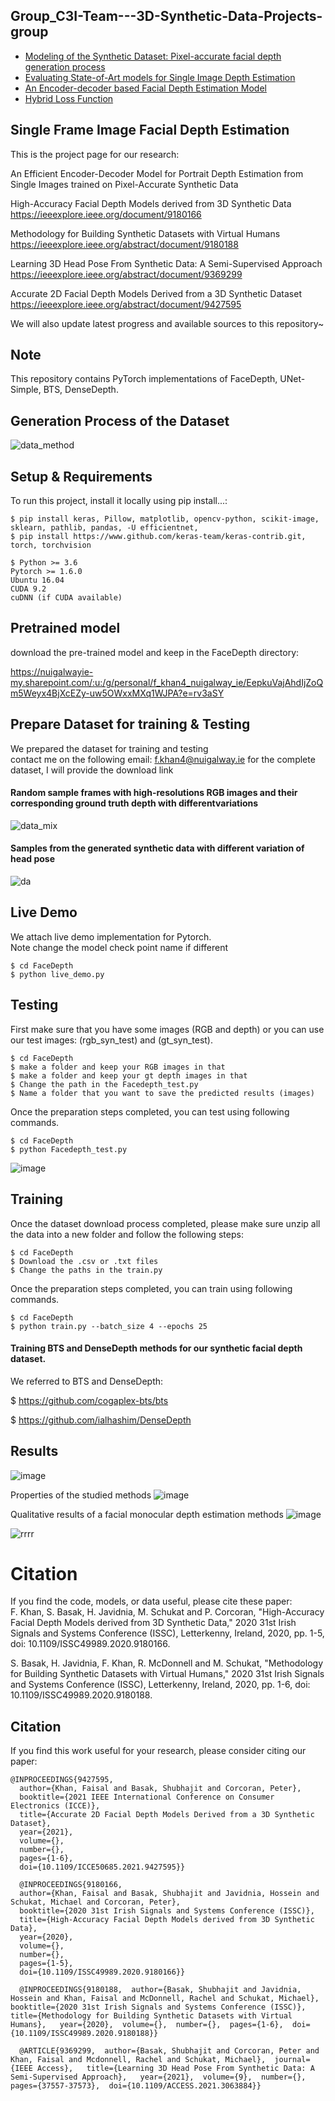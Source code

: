 ## Group_C3I-Team---3D-Synthetic-Data-Projects-group
* [Modeling of the Synthetic Dataset: Pixel-accurate facial depth generation process](#general-info)
* [Evaluating State-of-Art models for Single Image Depth Estimation](#technologies)
* [An Encoder-decoder based Facial Depth Estimation Model](#setup)
* [Hybrid Loss Function](#setup1)

## Single Frame Image Facial Depth Estimation
This is the project page for our research:<br/>

An Efficient Encoder-Decoder Model for Portrait Depth Estimation
from Single Images trained on Pixel-Accurate Synthetic Data

High-Accuracy Facial Depth Models derived from 3D Synthetic Data<br/>
https://ieeexplore.ieee.org/document/9180166<br/>

Methodology for Building Synthetic Datasets with Virtual Humans<br/>
https://ieeexplore.ieee.org/abstract/document/9180188<br/>

Learning 3D Head Pose From Synthetic Data: A Semi-Supervised Approach<br/>
https://ieeexplore.ieee.org/abstract/document/9369299<br/>

Accurate 2D Facial Depth Models Derived from a 3D Synthetic Dataset
https://ieeexplore.ieee.org/abstract/document/9427595<br/>





We will also update latest progress and available sources to this repository~ 
	
## Note
This repository contains PyTorch implementations of FaceDepth, UNet-Simple, BTS, DenseDepth.

## Generation Process of the Dataset
![data_method](https://user-images.githubusercontent.com/49758542/120590876-1fc03b00-c433-11eb-825f-2bd3ec8bc538.png)

## Setup & Requirements
To run this project, install it locally using pip install...:

```
$ pip install keras, Pillow, matplotlib, opencv-python, scikit-image, sklearn, pathlib, pandas, -U efficientnet,
$ pip install https://www.github.com/keras-team/keras-contrib.git, torch, torchvision
```

```
$ Python >= 3.6
Pytorch >= 1.6.0
Ubuntu 16.04
CUDA 9.2
cuDNN (if CUDA available)
```
## Pretrained model

download the pre-trained model and keep in the FaceDepth directory:

https://nuigalwayie-my.sharepoint.com/:u:/g/personal/f_khan4_nuigalway_ie/EepkuVajAhdIjZoQm5Weyx4BjXcEZy-uw5OWxxMXq1WJPA?e=rv3aSY

## Prepare Dataset for training & Testing 

We prepared the dataset for training and testing<br/>
contact me on the following email: f.khan4@nuigalway.ie for the complete dataset, I will provide the download link <br/>

#### Random sample frames with high-resolutions RGB images and their corresponding ground truth depth with differentvariations<br/>
![data_mix](https://user-images.githubusercontent.com/49758542/106769813-49a85300-6635-11eb-9b73-dd9935f8989d.png)

#### Samples from the generated synthetic data with different variation of head pose
![da](https://user-images.githubusercontent.com/49758542/106660977-9ab63980-6598-11eb-8754-3235cfd43bf3.png)

## Live Demo
We attach live demo implementation for Pytorch. \
Note change the model check point name if different 
```
$ cd FaceDepth
$ python live_demo.py
```
## Testing
First make sure that you have some images (RGB and depth) or you can use our test images: (rgb_syn_test) and (gt_syn_test).
```shell
$ cd FaceDepth
$ make a folder and keep your RGB images in that  
$ make a folder and keep your gt depth images in that
$ Change the path in the Facedepth_test.py
$ Name a folder that you want to save the predicted results (images)  
```
Once the preparation steps completed, you can test using following commands.
```
$ cd FaceDepth
$ python Facedepth_test.py
```
![image](https://user-images.githubusercontent.com/49758542/120592291-80e90e00-c435-11eb-832e-45b55b014336.png)

## Training
Once the dataset download process completed, please make sure unzip all the data into a new folder and follow the following steps:
```shell
$ cd FaceDepth
$ Download the .csv or .txt files
$ Change the paths in the train.py  
```
Once the preparation steps completed, you can train using following commands.
```
$ cd FaceDepth
$ python train.py --batch_size 4 --epochs 25 
```
#### Training BTS and DenseDepth methods for our synthetic facial depth dataset.
We referred to BTS and DenseDepth:

$ https://github.com/cogaplex-bts/bts

$ https://github.com/ialhashim/DenseDepth

## Results 
![image](https://user-images.githubusercontent.com/49758542/120593394-55672300-c437-11eb-8368-29078c44c38c.png)

Properties of the studied methods
![image](https://user-images.githubusercontent.com/49758542/120593446-6fa10100-c437-11eb-928e-a0f38f7c4a32.png)

Qualitative results of a facial monocular depth estimation methods
![image](https://user-images.githubusercontent.com/49758542/120593540-919a8380-c437-11eb-8bdb-1498b4472795.png)

![rrrr](https://user-images.githubusercontent.com/49758542/120594025-34530200-c438-11eb-920a-4f7c8640b57f.png)




# Citation
If you find the code, models, or data useful, please cite these paper:<br/>
F. Khan, S. Basak, H. Javidnia, M. Schukat and P. Corcoran, "High-Accuracy Facial Depth Models derived from 3D Synthetic Data," 2020 31st Irish Signals and Systems Conference (ISSC), Letterkenny, Ireland, 2020, pp. 1-5, doi: 10.1109/ISSC49989.2020.9180166.<br/>

S. Basak, H. Javidnia, F. Khan, R. McDonnell and M. Schukat, "Methodology for Building Synthetic Datasets with Virtual Humans," 2020 31st Irish Signals and Systems Conference (ISSC), Letterkenny, Ireland, 2020, pp. 1-6, doi: 10.1109/ISSC49989.2020.9180188.<br/>



  
  ## Citation
If you find this work useful for your research, please consider citing our paper:
```
@INPROCEEDINGS{9427595,
  author={Khan, Faisal and Basak, Shubhajit and Corcoran, Peter},
  booktitle={2021 IEEE International Conference on Consumer Electronics (ICCE)}, 
  title={Accurate 2D Facial Depth Models Derived from a 3D Synthetic Dataset}, 
  year={2021},
  volume={},
  number={},
  pages={1-6},
  doi={10.1109/ICCE50685.2021.9427595}}
  
  @INPROCEEDINGS{9180166,
  author={Khan, Faisal and Basak, Shubhajit and Javidnia, Hossein and Schukat, Michael and Corcoran, Peter},
  booktitle={2020 31st Irish Signals and Systems Conference (ISSC)}, 
  title={High-Accuracy Facial Depth Models derived from 3D Synthetic Data}, 
  year={2020},
  volume={},
  number={},
  pages={1-5},
  doi={10.1109/ISSC49989.2020.9180166}}
  
  @INPROCEEDINGS{9180188,  author={Basak, Shubhajit and Javidnia, Hossein and Khan, Faisal and McDonnell, Rachel and Schukat, Michael},  booktitle={2020 31st Irish Signals and Systems Conference (ISSC)},   title={Methodology for Building Synthetic Datasets with Virtual Humans},   year={2020},  volume={},  number={},  pages={1-6},  doi={10.1109/ISSC49989.2020.9180188}}
  
  @ARTICLE{9369299,  author={Basak, Shubhajit and Corcoran, Peter and Khan, Faisal and Mcdonnell, Rachel and Schukat, Michael},  journal={IEEE Access},   title={Learning 3D Head Pose From Synthetic Data: A Semi-Supervised Approach},   year={2021},  volume={9},  number={},  pages={37557-37573},  doi={10.1109/ACCESS.2021.3063884}}
```



